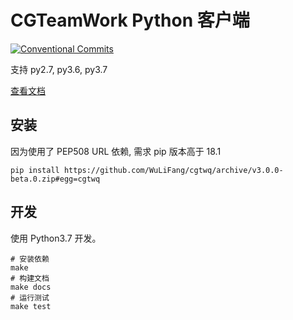 # CGTeamWork Python 客户端

[![Conventional Commits](https://img.shields.io/badge/Conventional%20Commits-1.0.0-yellow.svg)](https://conventionalcommits.org)

支持 py2.7, py3.6, py3.7

[查看文档](https://wulifang.github.io/cgtwq/)

## 安装

因为使用了 PEP508 URL 依赖, 需求 pip 版本高于 18.1

```shell
pip install https://github.com/WuLiFang/cgtwq/archive/v3.0.0-beta.0.zip#egg=cgtwq
```

## 开发

使用 Python3.7 开发。

```shell
# 安装依赖
make
# 构建文档
make docs
# 运行测试
make test
```
